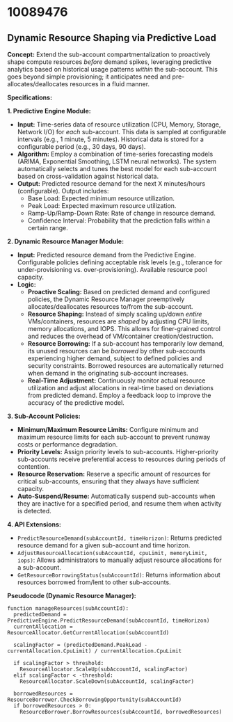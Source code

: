 # 10089476

## Dynamic Resource Shaping via Predictive Load

**Concept:** Extend the sub-account compartmentalization to proactively shape compute resources *before* demand spikes, leveraging predictive analytics based on historical usage patterns *within* the sub-account. This goes beyond simple provisioning; it anticipates need and pre-allocates/deallocates resources in a fluid manner.

**Specifications:**

**1. Predictive Engine Module:**

*   **Input:** Time-series data of resource utilization (CPU, Memory, Storage, Network I/O) for *each* sub-account. This data is sampled at configurable intervals (e.g., 1 minute, 5 minutes). Historical data is stored for a configurable period (e.g., 30 days, 90 days).
*   **Algorithm:** Employ a combination of time-series forecasting models (ARIMA, Exponential Smoothing, LSTM neural networks).  The system automatically selects and tunes the best model for each sub-account based on cross-validation against historical data.
*   **Output:** Predicted resource demand for the next X minutes/hours (configurable).  Output includes:
    *   Base Load: Expected minimum resource utilization.
    *   Peak Load: Expected maximum resource utilization.
    *   Ramp-Up/Ramp-Down Rate: Rate of change in resource demand.
    *   Confidence Interval:  Probability that the prediction falls within a certain range.

**2. Dynamic Resource Manager Module:**

*   **Input:** Predicted resource demand from the Predictive Engine. Configurable policies defining acceptable risk levels (e.g., tolerance for under-provisioning vs. over-provisioning).  Available resource pool capacity.
*   **Logic:**
    *   **Proactive Scaling:**  Based on predicted demand and configured policies, the Dynamic Resource Manager preemptively allocates/deallocates resources to/from the sub-account. 
    *   **Resource Shaping:** Instead of simply scaling up/down *entire* VMs/containers, resources are *shaped* by adjusting CPU limits, memory allocations, and IOPS. This allows for finer-grained control and reduces the overhead of VM/container creation/destruction.
    *   **Resource Borrowing:** If a sub-account has temporarily low demand, its unused resources can be *borrowed* by other sub-accounts experiencing higher demand, subject to defined policies and security constraints.  Borrowed resources are automatically returned when demand in the originating sub-account increases.
    *   **Real-Time Adjustment:** Continuously monitor actual resource utilization and adjust allocations in real-time based on deviations from predicted demand.  Employ a feedback loop to improve the accuracy of the predictive model.

**3. Sub-Account Policies:**

*   **Minimum/Maximum Resource Limits:** Configure minimum and maximum resource limits for each sub-account to prevent runaway costs or performance degradation.
*   **Priority Levels:** Assign priority levels to sub-accounts. Higher-priority sub-accounts receive preferential access to resources during periods of contention.
*   **Resource Reservation:** Reserve a specific amount of resources for critical sub-accounts, ensuring that they always have sufficient capacity.
*   **Auto-Suspend/Resume:** Automatically suspend sub-accounts when they are inactive for a specified period, and resume them when activity is detected.

**4. API Extensions:**

*   `PredictResourceDemand(subAccountId, timeHorizon)`:  Returns predicted resource demand for a given sub-account and time horizon.
*   `AdjustResourceAllocation(subAccountId, cpuLimit, memoryLimit, iops)`: Allows administrators to manually adjust resource allocations for a sub-account.
*   `GetResourceBorrowingStatus(subAccountId)`:  Returns information about resources borrowed from/lent to other sub-accounts.



**Pseudocode (Dynamic Resource Manager):**

```
function manageResources(subAccountId):
  predictedDemand = PredictiveEngine.PredictResourceDemand(subAccountId, timeHorizon)
  currentAllocation = ResourceAllocator.GetCurrentAllocation(subAccountId)

  scalingFactor = (predictedDemand.PeakLoad - currentAllocation.CpuLimit) / currentAllocation.CpuLimit

  if scalingFactor > threshold:
    ResourceAllocator.ScaleUp(subAccountId, scalingFactor)
  elif scalingFactor < -threshold:
    ResourceAllocator.ScaleDown(subAccountId, scalingFactor)

  borrowedResources = ResourceBorrower.CheckBorrowingOpportunity(subAccountId)
  if borrowedResources > 0:
    ResourceBorrower.BorrowResources(subAccountId, borrowedResources)
```